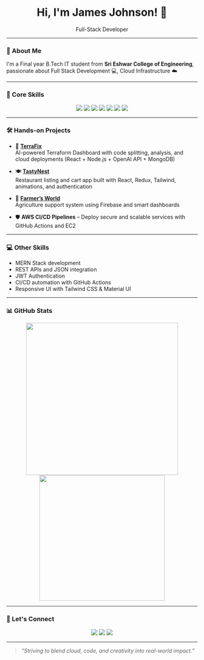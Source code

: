<h1 align="center">Hi, I'm James Johnson! 👋</h1>
<p align="center">
  Full-Stack Developer  
</p>

---

### 🚀 About Me

I'm a Final year B.Tech IT student from **Sri Eshwar College of Engineering**, passionate about Full Stack Development 💻, Cloud Infrastructure ☁️  


---

### 🧠 Core Skills

<p align="center">
  <img src="https://img.shields.io/badge/AWS-232F3E?style=for-the-badge&logo=amazonaws&logoColor=white"/>
  <img src="https://img.shields.io/badge/Terraform-7B42BC?style=for-the-badge&logo=terraform&logoColor=white"/>
  <img src="https://img.shields.io/badge/Docker-2496ED?style=for-the-badge&logo=docker&logoColor=white"/>
  <img src="https://img.shields.io/badge/Node.js-339933?style=for-the-badge&logo=nodedotjs&logoColor=white"/>
  <img src="https://img.shields.io/badge/React.js-61DAFB?style=for-the-badge&logo=react&logoColor=black"/>
  <img src="https://img.shields.io/badge/MongoDB-4EA94B?style=for-the-badge&logo=mongodb&logoColor=white"/>
  <img src="https://img.shields.io/badge/GitHub_Actions-2088FF?style=for-the-badge&logo=github-actions&logoColor=white"/>
</p>

---

### 🛠️ Hands-on Projects

- 🔧 **[TerraFix](https://github.com/A-James-Johnson/TerraFix)**  
  AI-powered Terraform Dashboard with code splitting, analysis, and cloud deployments (React + Node.js + OpenAI API + MongoDB)

- 🍽️ **[TastyNest](https://github.com/A-James-Johnson/Tastynest)**  
  Restaurant listing and cart app built with React, Redux, Tailwind, animations, and authentication

- 🌾 **[Farmer’s World](https://github.com/A-James-Johnson/Farmers-World)**  
  Agriculture support system using Firebase and smart dashboards

- 🛡️ **AWS CI/CD Pipelines** – Deploy secure and scalable services with GitHub Actions and EC2

---

### 💻 Other Skills

- MERN Stack development
- REST APIs and JSON integration
- JWT Authentication
- CI/CD automation with GitHub Actions
- Responsive UI with Tailwind CSS & Material UI

---

### 📊 GitHub Stats

<p align="center">
  <img src="https://github-readme-stats.vercel.app/api?username=A-James-Johnson&show_icons=true&theme=radical" width="400"/>
  <img src="https://github-readme-stats.vercel.app/api/top-langs/?username=A-James-Johnson&layout=compact&theme=radical" width="330"/>
</p>

---

### 🤝 Let's Connect

<p align="center">
  <a href="https://www.linkedin.com/in/a-james-johnson" target="_blank"><img src="https://img.shields.io/badge/LinkedIn-blue?style=for-the-badge&logo=linkedin&logoColor=white"/></a>
  <a href="https://github.com/A-James-Johnson" target="_blank"><img src="https://img.shields.io/badge/GitHub-black?style=for-the-badge&logo=github&logoColor=white"/></a>
  <a href="https://leetcode.com/" target="_blank"><img src="https://img.shields.io/badge/LeetCode-FFA116?style=for-the-badge&logo=leetcode&logoColor=black"/></a>
</p>

---

> *“Striving to blend cloud, code, and creativity into real-world impact.”*
